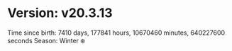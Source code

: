 # Version: v20.3.13
Time since birth: 7410 days, 177841 hours, 10670460 minutes, 640227600 seconds
Season: Winter ❄️
